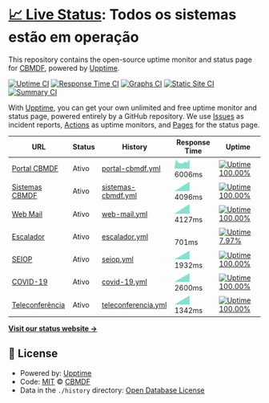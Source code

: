 # [📈 Live Status](https://CBMDF.github.io/upptime): <!--live status--> **Todos os sistemas estão em operação**

This repository contains the open-source uptime monitor and status page for [CBMDF](www.cbm.df.gov.br), powered by [Upptime](https://github.com/upptime/upptime).

[![Uptime CI](https://github.com/koj-co/upptime/workflows/Uptime%20CI/badge.svg)](https://github.com/koj-co/upptime/actions?query=workflow%3A%22Uptime+CI%22)
[![Response Time CI](https://github.com/koj-co/upptime/workflows/Response%20Time%20CI/badge.svg)](https://github.com/koj-co/upptime/actions?query=workflow%3A%22Response+Time+CI%22)
[![Graphs CI](https://github.com/koj-co/upptime/workflows/Graphs%20CI/badge.svg)](https://github.com/koj-co/upptime/actions?query=workflow%3A%22Graphs+CI%22)
[![Static Site CI](https://github.com/koj-co/upptime/workflows/Static%20Site%20CI/badge.svg)](https://github.com/koj-co/upptime/actions?query=workflow%3A%22Static+Site+CI%22)
[![Summary CI](https://github.com/koj-co/upptime/workflows/Summary%20CI/badge.svg)](https://github.com/koj-co/upptime/actions?query=workflow%3A%22Summary+CI%22)

With [Upptime](https://upptime.js.org), you can get your own unlimited and free uptime monitor and status page, powered entirely by a GitHub repository. We use [Issues](https://github.com/CBMDF/upptime/issues) as incident reports, [Actions](https://github.com/CBMDF/upptime/actions) as uptime monitors, and [Pages](https://CBMDF.github.io/upptime) for the status page.

<!--start: status pages-->
<!-- This summary is generated by Upptime (https://github.com/upptime/upptime) -->
<!-- Do not edit this manually, your changes will be overwritten -->

| URL                                                      | Status | History                                                                                            | Response Time                                                                         | Uptime                                                                                                                                                                                                                     |
| -------------------------------------------------------- | ------ | -------------------------------------------------------------------------------------------------- | ------------------------------------------------------------------------------------- | -------------------------------------------------------------------------------------------------------------------------------------------------------------------------------------------------------------------------- |
| [Portal CBMDF](https://www.cbm.df.gov.br)                | Ativo  | [portal-cbmdf.yml](https://github.com/CBMDF/upptime/commits/master/history/portal-cbmdf.yml)       | <img alt="Response time graph" src="./graphs/portal-cbmdf.png" height="20"> 6006ms    | [![Uptime 100.00%](https://img.shields.io/endpoint?url=https%3A%2F%2Fraw.githubusercontent.com%2FCBMDF%2Fupptime%2Fmaster%2Fapi%2Fportal-cbmdf%2Fuptime.json)](https://CBMDF.github.io/upptime/history/portal-cbmdf)       |
| [Sistemas CBMDF](https://sistemas.cbm.df.gov.br)         | Ativo  | [sistemas-cbmdf.yml](https://github.com/CBMDF/upptime/commits/master/history/sistemas-cbmdf.yml)   | <img alt="Response time graph" src="./graphs/sistemas-cbmdf.png" height="20"> 4096ms  | [![Uptime 100.00%](https://img.shields.io/endpoint?url=https%3A%2F%2Fraw.githubusercontent.com%2FCBMDF%2Fupptime%2Fmaster%2Fapi%2Fsistemas-cbmdf%2Fuptime.json)](https://CBMDF.github.io/upptime/history/sistemas-cbmdf)   |
| [Web Mail](https://webmail.cbm.df.gov.br)                | Ativo  | [web-mail.yml](https://github.com/CBMDF/upptime/commits/master/history/web-mail.yml)               | <img alt="Response time graph" src="./graphs/web-mail.png" height="20"> 4127ms        | [![Uptime 100.00%](https://img.shields.io/endpoint?url=https%3A%2F%2Fraw.githubusercontent.com%2FCBMDF%2Fupptime%2Fmaster%2Fapi%2Fweb-mail%2Fuptime.json)](https://CBMDF.github.io/upptime/history/web-mail)               |
| [Escalador](https://escalador.cbm.df.gov.br)             | Ativo  | [escalador.yml](https://github.com/CBMDF/upptime/commits/master/history/escalador.yml)             | <img alt="Response time graph" src="./graphs/escalador.png" height="20"> 701ms        | [![Uptime 7.97%](https://img.shields.io/endpoint?url=https%3A%2F%2Fraw.githubusercontent.com%2FCBMDF%2Fupptime%2Fmaster%2Fapi%2Fescalador%2Fuptime.json)](https://CBMDF.github.io/upptime/history/escalador)               |
| [SEIOP](https://seiop.cbm.df.gov.br)                     | Ativo  | [seiop.yml](https://github.com/CBMDF/upptime/commits/master/history/seiop.yml)                     | <img alt="Response time graph" src="./graphs/seiop.png" height="20"> 1932ms           | [![Uptime 100.00%](https://img.shields.io/endpoint?url=https%3A%2F%2Fraw.githubusercontent.com%2FCBMDF%2Fupptime%2Fmaster%2Fapi%2Fseiop%2Fuptime.json)](https://CBMDF.github.io/upptime/history/seiop)                     |
| [COVID-19](https://covid.cbm.df.gov.br)                  | Ativo  | [covid-19.yml](https://github.com/CBMDF/upptime/commits/master/history/covid-19.yml)               | <img alt="Response time graph" src="./graphs/covid-19.png" height="20"> 2600ms        | [![Uptime 100.00%](https://img.shields.io/endpoint?url=https%3A%2F%2Fraw.githubusercontent.com%2FCBMDF%2Fupptime%2Fmaster%2Fapi%2Fcovid-19%2Fuptime.json)](https://CBMDF.github.io/upptime/history/covid-19)               |
| [Teleconferência](https://teleconferencia.cbm.df.gov.br) | Ativo  | [teleconferencia.yml](https://github.com/CBMDF/upptime/commits/master/history/teleconferencia.yml) | <img alt="Response time graph" src="./graphs/teleconferencia.png" height="20"> 1342ms | [![Uptime 100.00%](https://img.shields.io/endpoint?url=https%3A%2F%2Fraw.githubusercontent.com%2FCBMDF%2Fupptime%2Fmaster%2Fapi%2Fteleconferencia%2Fuptime.json)](https://CBMDF.github.io/upptime/history/teleconferencia) |

<!--end: status pages-->

[**Visit our status website →**](https://CBMDF.github.io/upptime)

## 📄 License

- Powered by: [Upptime](https://github.com/upptime/upptime)
- Code: [MIT](./LICENSE) © [CBMDF](www.cbm.df.gov.br)
- Data in the `./history` directory: [Open Database License](https://opendatacommons.org/licenses/odbl/1-0/)
